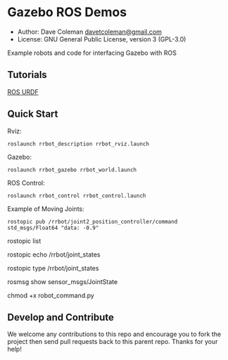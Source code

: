 # Gazebo ROS Demos

* Author: Dave Coleman <davetcoleman@gmail.com>
* License: GNU General Public License, version 3 (GPL-3.0)

Example robots and code for interfacing Gazebo with ROS

## Tutorials

[ROS URDF](http://gazebosim.org/tutorials/?tut=ros_urdf)

## Quick Start

Rviz:

    roslaunch rrbot_description rrbot_rviz.launch

Gazebo:

    roslaunch rrbot_gazebo rrbot_world.launch

ROS Control:

    roslaunch rrbot_control rrbot_control.launch

Example of Moving Joints:

    rostopic pub /rrbot/joint2_position_controller/command std_msgs/Float64 "data: -0.9"


rostopic list 

rostopic echo /rrbot/joint_states 

rostopic type /rrbot/joint_states 

rosmsg show sensor_msgs/JointState


chmod +x robot_command.py 


## Develop and Contribute

We welcome any contributions to this repo and encourage you to fork the project then send pull requests back to this parent repo. Thanks for your help!
